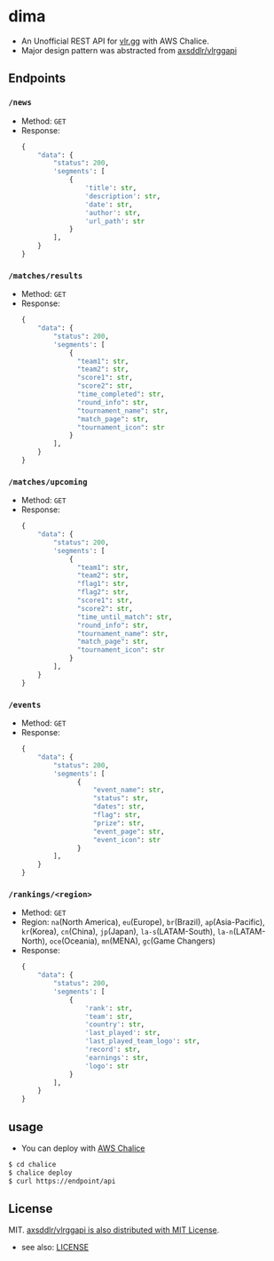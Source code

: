 # dima

- An Unofficial REST API for [vlr.gg](https://www.vlr.gg/) with AWS Chalice.
- Major design pattern was abstracted from [axsddlr/vlrggapi](https://github.com/axsddlr/vlrggapi)

## Endpoints

### `/news`

- Method: `GET`
- Response:
  ```python
  {
      "data": {
          "status": 200,
          'segments': [
              {
                  'title': str,
                  'description': str,
                  'date': str,
                  'author': str,
                  'url_path': str
              }
          ],
      }
  }
  ```

### `/matches/results`

- Method: `GET`
- Response:
  ```python
  {
      "data": {
          "status": 200,
          'segments': [
              {
                "team1": str,
                "team2": str,
                "score1": str,
                "score2": str,
                "time_completed": str,
                "round_info": str,
                "tournament_name": str,
                "match_page": str,
                "tournament_icon": str
              }
          ],
      }
  }
  ```

### `/matches/upcoming`

- Method: `GET`
- Response:
  ```python
  {
      "data": {
          "status": 200,
          'segments': [
              {
                "team1": str,
                "team2": str,
                "flag1": str,
                "flag2": str,
                "score1": str,
                "score2": str,
                "time_until_match": str,
                "round_info": str,
                "tournament_name": str,
                "match_page": str,
                "tournament_icon": str
              }
          ],
      }
  }
  ```

### `/events`

- Method: `GET`
- Response:
  ```python
  {
      "data": {
          "status": 200,
          'segments': [
                {
                    "event_name": str,
                    "status": str,
                    "dates": str,
                    "flag": str,
                    "prize": str,
                    "event_page": str,
                    "event_icon": str
                }
          ],
      }
  }
  ```

### `/rankings/<region>`

- Method: `GET`
- Region: `na`(North America), `eu`(Europe), `br`(Brazil), `ap`(Asia-Pacific), `kr`(Korea), `cn`(China), `jp`(Japan), `la-s`(LATAM-South), `la-n`(LATAM-North), `oce`(Oceania), `mn`(MENA), `gc`(Game Changers)
- Response:
  ```python
  {
      "data": {
          "status": 200,
          'segments': [
              {
                  'rank': str,
                  'team': str,
                  'country': str,
                  'last_played': str,
                  'last_played_team_logo': str,
                  'record': str,
                  'earnings': str,
                  'logo': str
              }
          ],
      }
  }
  ```

## usage

- You can deploy with [AWS Chalice](https://github.com/aws/chalice)
```bash
$ cd chalice
$ chalice deploy
$ curl https://endpoint/api
```

## License

MIT. [axsddlr/vlrggapi is also distributed with MIT License](https://github.com/axsddlr/vlrggapi/blob/master/LICENSE). 
- see also: [LICENSE](./LICENSE)